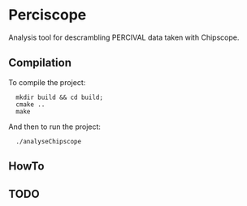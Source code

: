 # Perciscope

Analysis tool for descrambling PERCIVAL data taken with Chipscope.


## Compilation

To compile the project:
```
  mkdir build && cd build;
  cmake ..
  make
```
And then to run the project:
```
  ./analyseChipscope
```

## HowTo




## TODO
